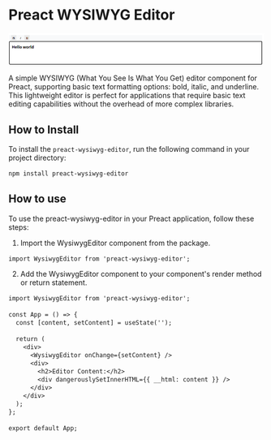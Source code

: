 # Preact WYSIWYG Editor

<img width="1144" alt="Preact WYSIWYG Editor" src="./image.png">

A simple WYSIWYG (What You See Is What You Get) editor component for Preact, supporting basic text formatting options: bold, italic, and underline. This lightweight editor is perfect for applications that require basic text editing capabilities without the overhead of more complex libraries.

## How to Install

To install the `preact-wysiwyg-editor`, run the following command in your project directory:

```bash
npm install preact-wysiwyg-editor
```

## How to use
To use the preact-wysiwyg-editor in your Preact application, follow these steps:

1. Import the WysiwygEditor component from the package.
```tsx
import WysiwygEditor from 'preact-wysiwyg-editor';
```
2. Add the WysiwygEditor component to your component's render method or return statement.
```tsx
import WysiwygEditor from 'preact-wysiwyg-editor';

const App = () => {
  const [content, setContent] = useState('');

  return (
    <div>
      <WysiwygEditor onChange={setContent} />
      <div>
        <h2>Editor Content:</h2>
        <div dangerouslySetInnerHTML={{ __html: content }} />
      </div>
    </div>
  );
};

export default App;
```